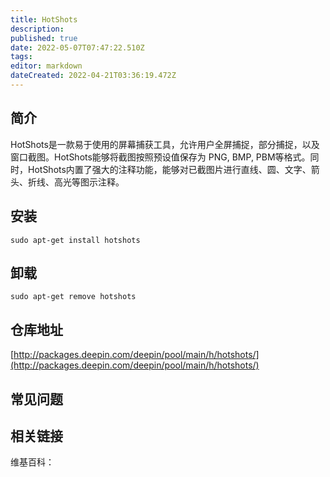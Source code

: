 ```yaml
---
title: HotShots
description: 
published: true
date: 2022-05-07T07:47:22.510Z
tags: 
editor: markdown
dateCreated: 2022-04-21T03:36:19.472Z
---
```


## 简介

HotShots是一款易于使用的屏幕捕获工具，允许用户全屏捕捉，部分捕捉，以及窗口截图。HotShots能够将截图按照预设值保存为 PNG, BMP, PBM等格式。同时，HotShots内置了强大的注释功能，能够对已截图片进行直线、圆、文字、箭头、折线、高光等图示注释。

## 安装

`sudo apt-get install hotshots`

## 卸载

`sudo apt-get remove hotshots`

## 仓库地址

[http://packages.deepin.com/deepin/pool/main/h/hotshots/](http://packages.deepin.com/deepin/pool/main/h/hotshots/)

## 常见问题

## 相关链接

维基百科：
